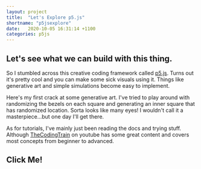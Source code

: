 ```yaml
---
layout: project
title:  "Let's Explore p5.js"
shortname: "p5jsexplore"
date:   2020-10-05 16:31:14 +1100
categories: p5js
---
```

<link rel="canonical" href="{{ site.url }}{{ page.url | replace:'index.html',''}}">



## Let's see what we can build with this thing.
So I stumbled across this creative coding framework called [p5.js](https://p5js.org/). Turns out it's pretty cool and you can make some sick visuals using it.
Things like generative art and simple simulations become easy to implement. 

Here's my first crack at some generative art. I've tried to play around with randomizing the bezels on each square and generating an inner square that has randomized location. Sorta looks like many eyes! I wouldn't call it a masterpiece...but one day I'll get there. 

As for tutorials, I've mainly just been reading the docs and trying stuff. Although [TheCodingTrain](https://www.youtube.com/c/TheCodingTrain/videos) on youtube has some great content and covers most concepts from beginner to advanced.

## Click Me!
<div id="sketch-holder" class="flex-container"></div>
<script src="https://cdn.jsdelivr.net/npm/p5@1.1.9/lib/p5.js"></script>
<script src="/assets/projects/p5jsexplore/sketch.js"></script>
